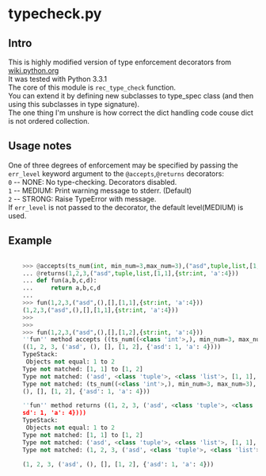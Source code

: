 # typecheck.py

## Intro
This is highly modified version of type enforcement decorators from [wiki.python.org](http://wiki.python.org/moin/PythonDecoratorLibrary#Type_Enforcement_.28accepts.2Freturns.29)  
It was tested with Python 3.3.1  
The core of this module is `rec_type_check` function.  
You can extend it by defining new subclasses to type_spec class (and then using this subclasses in type signature).  
The one thing I'm unshure is how correct the dict handling code couse dict is not ordered collection.  

## Usage notes
One of three degrees of enforcement may be specified by passing the `err_level` keyword argument to the `@accepts`,`@returns` decorators:  
  `0` -- NONE:   No type-checking. Decorators disabled.  
  `1` -- MEDIUM: Print warning message to stderr. (Default)  
  `2` -- STRONG: Raise TypeError with message.  
If `err_level` is not passed to the decorator, the default level(MEDIUM) is used.  

## Example

```python

    >>> @accepts(ts_num(int, min_num=3,max_num=3),("asd",tuple,list,[1,1],{str:int, 'a':4}))
    ... @returns(1,2,3,("asd",tuple,list,[1,1],{str:int, 'a':4}))
    ... def fun(a,b,c,d):
    ...     return a,b,c,d
    ...
    >>> fun(1,2,3,("asd",(),[],[1,1],{str:int, 'a':4}))
    (1,2,3,("asd",(),[],[1,1],{str:int, 'a':4}))
    >>>
    >>>
    >>> fun(1,2,3,("asd",(),[],[1,2],{str:int, 'a':4}))
    ''fun'' method accepts ((ts_num((<class 'int'>,), min_num=3, max_num=3), ('asd', <class 'tuple'>, <class 'list'>, [1, 1], {<class 'str'>: <class 'int'>, 'a': 4}))), but was given
    ((1, 2, 3, ('asd', (), [], [1, 2], {'asd': 1, 'a': 4})))
    TypeStack:
     Objects not equal: 1 to 2
    Type not matched: [1, 1] to [1, 2]
    Type not matched: ('asd', <class 'tuple'>, <class 'list'>, [1, 1], {<class 'str'>: <class 'int'>, 'a': 4}) to ('asd', (), [], [1, 2], {'asd': 1, 'a': 4})
    Type not matched: (ts_num((<class 'int'>,), min_num=3, max_num=3), ('asd', <class 'tuple'>, <class 'list'>, [1, 1], {<class 'str'>: <class 'int'>, 'a': 4})) to (1, 2, 3, ('asd',
    (), [], [1, 2], {'asd': 1, 'a': 4}))

    ''fun'' method returns ((1, 2, 3, ('asd', <class 'tuple'>, <class 'list'>, [1, 1], {<class 'str'>: <class 'int'>, 'a': 4}))), but result is ((1, 2, 3, ('asd', (), [], [1, 2], {'a
    sd': 1, 'a': 4})))
    TypeStack:
     Objects not equal: 1 to 2
    Type not matched: [1, 1] to [1, 2]
    Type not matched: ('asd', <class 'tuple'>, <class 'list'>, [1, 1], {<class 'str'>: <class 'int'>, 'a': 4}) to ('asd', (), [], [1, 2], {'asd': 1, 'a': 4})
    Type not matched: (1, 2, 3, ('asd', <class 'tuple'>, <class 'list'>, [1, 1], {<class 'str'>: <class 'int'>, 'a': 4})) to (1, 2, 3, ('asd', (), [], [1, 2], {'asd': 1, 'a': 4}))

    (1, 2, 3, ('asd', (), [], [1, 2], {'asd': 1, 'a': 4}))

```

